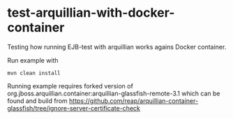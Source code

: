 test-arquillian-with-docker-container
=====================================

Testing how running EJB-test with arquillian works agains Docker container. 

Run example with 

    mvn clean install

Running example requires forked version of org.jboss.arquillian.container:arquillian-glassfish-remote-3.1 which can be found and build from 
https://github.com/reap/arquillian-container-glassfish/tree/ignore-server-certificate-check
